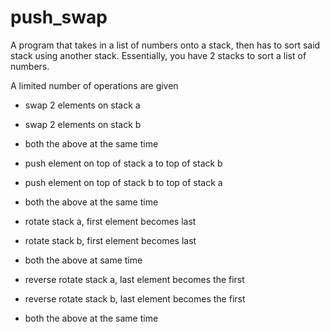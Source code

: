 # push_swap

A program that takes in a list of numbers onto a stack, then has to sort said stack using another stack. Essentially, you have 2 stacks to sort a list of numbers. 

A limited number of operations are given
- swap 2 elements on stack a
- swap 2 elements on stack b
- both the above at the same time

- push element on top of stack a to top of stack b
- push element on top of stack b to top of stack a
- both the above at the same time

- rotate stack a, first element becomes last
- rotate stack b, first element becomes last
- both the above at same time

- reverse rotate stack a, last element becomes the first
- reverse rotate stack b, last element becomes the first
- both the above at the same time
